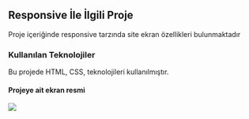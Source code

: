 <h2>Responsive  İle İlgili Proje</h2>

Proje içeriğinde responsive tarzında site ekran özellikleri bulunmaktadır

<h3>Kullanılan Teknolojiler</h3>

Bu projede HTML, CSS,  teknolojileri kullanılmıştır.

<h4>Projeye ait ekran resmi</h4>

![](figma-zeppelins)

